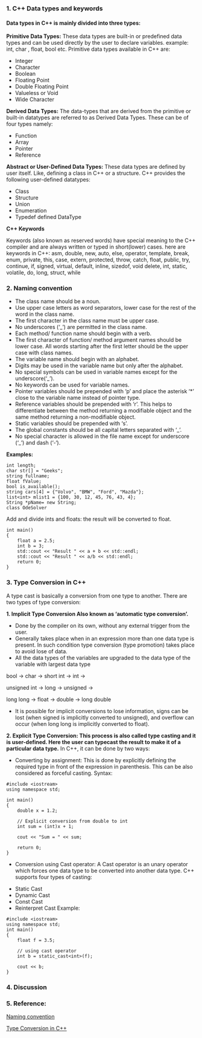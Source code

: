 ### 1. C++ Data types and keywords

#### Data types in C++ is mainly divided into three types: 

**Primitive Data Types:** These data types are built-in or predefined data types and can be used directly by the user to declare variables. example: int, char , float, bool etc. Primitive data types available in C++ are: 
- Integer
- Character
- Boolean
- Floating Point
- Double Floating Point
- Valueless or Void
- Wide Character

**Derived Data Types:** The data-types that are derived from the primitive or built-in datatypes are referred to as Derived Data Types. These can be of four types namely: 
- Function
- Array
- Pointer
- Reference

**Abstract or User-Defined Data Types:** These data types are defined by user itself. Like, defining a class in C++ or a structure. C++ provides the following user-defined datatypes: 
- Class
- Structure
- Union
- Enumeration
- Typedef defined DataType

**C++ Keywords**

Keywords (also known as reserved words) have special meaning to the C++ compiler and are always written or typed in short(lower) cases. here are keywords in C++: asm, double, new, auto, else, operator, template, break,	enum, private, this,
case, extern, protected, throw, catch, float, public, try, continue, if, signed, virtual, default, inline, sizedof, void
delete, int, static, volatile, do, long, struct, while 

### 2. Naming convention 

- The class name should be a noun.
- Use upper case letters as word separators, lower case for the rest of the word in the class name.
- The first character in the class name must be upper case.
- No underscores (‘_’) are permitted in the class name.
- Each method/ function name should begin with a verb.
- The first character of function/ method argument names should be lower case. All words starting after the first letter should be the upper case with class names.
- The variable name should begin with an alphabet.
- Digits may be used in the variable name but only after the alphabet.
- No special symbols can be used in variable names except for the underscore(‘_’).
- No keywords can be used for variable names.
- Pointer variables should be prepended with ‘p’ and place the asterisk ‘*’ close to the variable name instead of pointer type.
- Reference variables should be prepended with ‘r’. This helps to differentiate between the method returning a modifiable object and the same method returning a non-modifiable object.
- Static variables should be prepended with ‘s’.
- The global constants should be all capital letters separated with ‘_’.
- No special character is allowed in the file name except for underscore (‘_’) and dash (‘-‘).

**Examples:** 
```
int length; 
char str[] = "Geeks";
string fullname;
float fValue;
bool is_available();
string cars[4] = {"Volvo", "BMW", "Ford", "Mazda"};
list<int> mlist1 = {100, 30, 12, 45, 76, 43, 4};
String *pName= new String;
class OdeSolver
```

Add and divide ints and floats: the result will be converted to float.
```
int main()
{
    float a = 2.5;
    int b = 3;
    std::cout << "Result " << a + b << std::endl; 
    std::cout << "Result " << a/b << std::endl; 
    return 0;
}
```


### 3. Type Conversion in C++
A type cast is basically a conversion from one type to another. There are two types of type conversion:

**1. Implicit Type Conversion Also known as ‘automatic type conversion’.**
- Done by the compiler on its own, without any external trigger from the user.
- Generally takes place when in an expression more than one data type is present. In such condition type conversion (type promotion) takes place to avoid lose of data.
- All the data types of the variables are upgraded to the data type of the variable with largest data type

bool -> char -> short int -> int -> 

unsigned int -> long -> unsigned -> 

long long -> float -> double -> long double

- It is possible for implicit conversions to lose information, signs can be lost (when signed is implicitly converted to unsigned), and overflow can occur (when long long is implicitly converted to float).

**2. Explicit Type Conversion: This process is also called type casting and it is user-defined. Here the user can typecast the result to make it of a particular data type.**
In C++, it can be done by two ways:
- Converting by assignment: This is done by explicitly defining the required type in front of the expression in parenthesis. This can be also considered as forceful casting.
Syntax:

```
#include <iostream>
using namespace std;
  
int main()
{
    double x = 1.2;
  
    // Explicit conversion from double to int
    int sum = (int)x + 1;
  
    cout << "Sum = " << sum;
  
    return 0;
}
```

- Conversion using Cast operator: A Cast operator is an unary operator which forces one data type to be converted into another data type.
C++ supports four types of casting:
* Static Cast
* Dynamic Cast
* Const Cast
* Reinterpret Cast
Example:
```
#include <iostream>
using namespace std;
int main()
{
	float f = 3.5;

	// using cast operator
	int b = static_cast<int>(f);

	cout << b;
}

```

### 4. Discussion 


### 5. Reference: 

[Naming convention ](https://www.geeksforgeeks.org/naming-convention-in-c/)

[Type Conversion in C++](https://www.geeksforgeeks.org/type-conversion-in-c/)